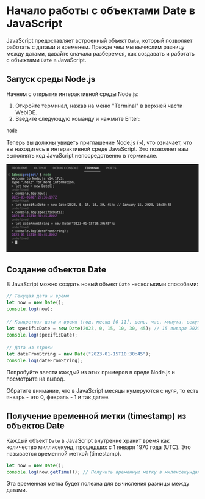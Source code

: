 # Начало работы с объектами Date в JavaScript

JavaScript предоставляет встроенный объект `Date`, который позволяет работать с датами и временем. Прежде чем мы вычислим разницу между датами, давайте сначала разберемся, как создавать и работать с объектами `Date` в JavaScript.

## Запуск среды Node.js

Начнем с открытия интерактивной среды Node.js:

1. Откройте терминал, нажав на меню "Terminal" в верхней части WebIDE.
2. Введите следующую команду и нажмите Enter:

```bash
node
```

Теперь вы должны увидеть приглашение Node.js (`>`), что означает, что вы находитесь в интерактивной среде JavaScript. Это позволяет вам выполнять код JavaScript непосредственно в терминале.

![node-prompt](../assets/screenshot-20250306-328ScUbO@2x.png)

## Создание объектов Date

В JavaScript можно создать новый объект `Date` несколькими способами:

```javascript
// Текущая дата и время
let now = new Date();
console.log(now);

// Конкретная дата и время (год, месяц [0-11], день, час, минута, секунда)
let specificDate = new Date(2023, 0, 15, 10, 30, 45); // 15 января 2023 года, 10:30:45
console.log(specificDate);

// Дата из строки
let dateFromString = new Date("2023-01-15T10:30:45");
console.log(dateFromString);
```

Попробуйте ввести каждый из этих примеров в среде Node.js и посмотрите на вывод.

Обратите внимание, что в JavaScript месяцы нумеруются с нуля, то есть январь - это 0, февраль - 1 и так далее.

## Получение временной метки (timestamp) из объектов Date

Каждый объект `Date` в JavaScript внутренне хранит время как количество миллисекунд, прошедших с 1 января 1970 года (UTC). Это называется временной меткой (timestamp).

```javascript
let now = new Date();
console.log(now.getTime()); // Получить временную метку в миллисекундах
```

Эта временная метка будет полезна для вычисления разницы между датами.
